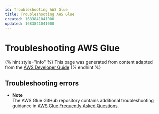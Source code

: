 ```yaml
---
id: Troubleshooting AWS Glue
title: Troubleshooting AWS Glue
created: 1683841041000
updated: 1683841041000
---
```

# Troubleshooting AWS Glue

{% hint style="info" %}
This page was generated from content adapted from the [AWS Developer Guide](https://github.com/awsdocs/aws-glue-developer-guide.git)
{% endhint %}

## Troubleshooting errors

- **Note**  
 The AWS Glue GitHub repository contains additional troubleshooting guidance in [ AWS Glue Frequently Asked Questions](https://github.com/awslabs/aws-glue-samples/blob/master/FAQ_and_How_to.md)\.


